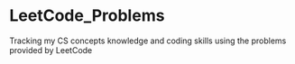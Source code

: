 # LeetCode_Problems
 Tracking my CS concepts knowledge and coding skills using the problems provided by LeetCode
